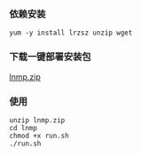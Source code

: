 ### 依赖安装
```
﻿yum -y install lrzsz unzip wget
```

### 下载一键部署安装包
<a target="_blank" href="/assets/lnmp.zip">lnmp.zip</a>


### 使用
```
unzip lnmp.zip
cd lnmp
chmod +x run.sh
./run.sh
```